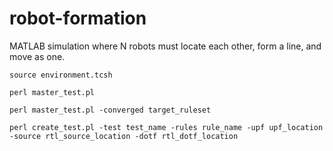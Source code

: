 # robot-formation
MATLAB simulation where N robots must locate each other, form a line, and move as one.

```source environment.tcsh```

```perl master_test.pl```

```perl master_test.pl -converged target_ruleset```

```perl create_test.pl -test test_name -rules rule_name -upf upf_location -source rtl_source_location -dotf rtl_dotf_location```
